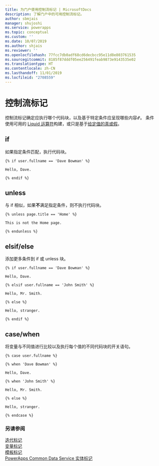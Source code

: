 ```yaml
---
title: 为门户使用控制流标记 | MicrosoftDocs
description: 了解门户中的可用控制流标记。
author: sbmjais
manager: shujoshi
ms.service: powerapps
ms.topic: conceptual
ms.custom: ''
ms.date: 10/07/2019
ms.author: shjais
ms.reviewer: ''
ms.openlocfilehash: 77fcc7db0adf68cd6decbcc95e11d8e803761535
ms.sourcegitcommit: 8185f87dddf05ee256491feab9873e9143535e02
ms.translationtype: HT
ms.contentlocale: zh-CN
ms.lasthandoff: 11/01/2019
ms.locfileid: "2708559"
---
```

# <a name="control-flow-tags"></a>控制流标记

控制流标记确定应执行哪个代码块，以及基于特定条件应呈现哪些内容ߝ。 条件使用可用的 [Liquid 运算符](liquid-operators.md)构建，或只是基于[给定值的真或假](liquid-conditional-operators.md)。  

## <a name="if"></a>if

如果指定条件匹配，执行代码块。

```
{% if user.fullname == 'Dave Bowman' %}

Hello, Dave.

{% endif %}
```

## <a name="unless"></a>unless

与 if 相似，如果**不**满足指定条件，则不执行代码块。

```
{% unless page.title == 'Home' %}

This is not the Home page.

{% endunless %}
```

## <a name="elsifelse"></a>elsif/else

添加更多条件到 if 或 unless 块。

```
{% if user.fullname == 'Dave Bowman' %}

Hello, Dave.

{% elsif user.fullname == 'John Smith' %}

Hello, Mr. Smith.

{% else %}

Hello, stranger.

{% endif %}
```

## <a name="casewhen"></a>case/when

将变量与不同值进行比较以及执行每个值的不同代码块的开关语句。

```
{% case user.fullname %}

{% when 'Dave Bowman' %}

Hello, Dave.

{% when 'John Smith' %}

Hello, Mr. Smith.

{% else %}

Hello, stranger.

{% endcase %}
```

### <a name="see-also"></a>另请参阅

[迭代标记](iteration-tags.md)<br>
[变量标记](variable-tags.md)<br>
[模板标记](template-tags.md)<br>
[PowerApps Common Data Service 实体标记](portals-entity-tags.md)
